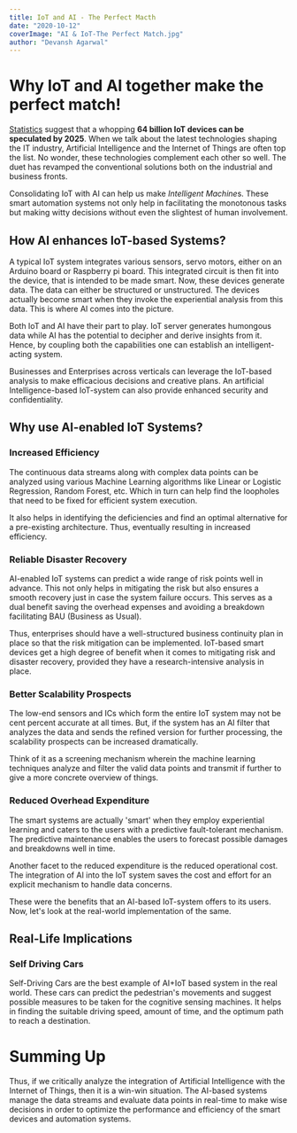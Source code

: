 ```yaml
---
title: IoT and AI - The Perfect Macth
date: "2020-10-12"
coverImage: "AI & IoT-The Perfect Match.jpg"
author: "Devansh Agarwal"
---
```


# Why IoT and AI together make the perfect match!

[Statistics](https://www.businessinsider.com/internet-of-things-report?IR=T) suggest that a whopping **64 billion IoT devices can be speculated by 2025**. When we talk about the latest technologies shaping the IT industry, Artificial Intelligence and the Internet of Things are often top the list. No wonder, these technologies complement each other so well. The duet has revamped the conventional solutions both on the industrial and business fronts.

Consolidating IoT with AI can help us make *Intelligent Machine*s. These smart automation systems not only help in facilitating the monotonous tasks but making witty decisions without even the slightest of human involvement.

## How AI enhances IoT-based Systems?

A typical IoT system integrates various sensors, servo motors, either on an Arduino board or Raspberry pi board. This integrated circuit is then fit into the device, that is intended to be made smart. Now, these devices generate data. The data can either be structured or unstructured. The devices actually become smart when they invoke the experiential analysis from this data. This is where AI comes into the picture.

Both IoT and AI have their part to play. IoT server generates humongous data while AI has the potential to decipher and derive insights from it. Hence, by coupling both the capabilities one can establish an intelligent-acting system.

Businesses and Enterprises across verticals can leverage the IoT-based analysis to make efficacious decisions and creative plans. An artificial Intelligence-based IoT-system can also provide enhanced security and confidentiality.

## Why use AI-enabled IoT Systems?

 ### Increased Efficiency 
 The continuous data streams along with complex data points can be analyzed using various Machine Learning algorithms like Linear or Logistic Regression, Random Forest, etc. Which in turn can help find the loopholes that need to be fixed for efficient system execution.
 
It also helps in identifying the deficiencies and find an optimal alternative for a pre-existing architecture. Thus, eventually resulting in increased efficiency.
 
 ### Reliable Disaster Recovery
 AI-enabled IoT systems can predict a wide range of risk points well in advance. This not only helps in mitigating the risk but also ensures a smooth recovery just in case the system failure occurs.  This serves as a dual benefit saving the overhead expenses and avoiding a breakdown facilitating BAU (Business as Usual). 

Thus, enterprises should have a well-structured business continuity plan in place so that the risk mitigation can be implemented. IoT-based smart devices get a high degree of benefit when it comes to mitigating risk and disaster recovery, provided they have a research-intensive analysis in place.
 
 ### Better Scalability Prospects
 The low-end sensors and ICs which form the entire IoT system may not be cent percent accurate at all times. But, if the system has an AI filter that analyzes the data and sends the refined version for further processing, the scalability prospects can be increased dramatically.

Think of it as a screening mechanism wherein the machine learning techniques analyze and filter the valid data points and transmit if further to give a more concrete overview of things.
 
 ### Reduced Overhead Expenditure
 The smart systems are actually 'smart' when they employ experiential learning and caters to the users with a predictive fault-tolerant mechanism. The predictive maintenance enables the users to forecast possible damages and breakdowns well in time.

Another facet to the reduced expenditure is the reduced operational cost. The integration of AI into the IoT system saves the cost and effort for an explicit mechanism to handle data concerns.

These were the benefits that an AI-based IoT-system offers to its users. Now, let's look at the real-world implementation of the same.

## Real-Life Implications
### Self Driving Cars
Self-Driving Cars are the best example of AI+IoT based system in the real world. These cars can predict the pedestrian's movements and suggest possible measures to be taken for the cognitive sensing machines. It helps in finding the suitable driving speed, amount of time, and the optimum path to reach a destination.

# Summing Up
Thus, if we critically analyze the integration of Artificial Intelligence with the Internet of Things, then it is a win-win situation. The AI-based systems manage the data streams and evaluate data points in real-time to make wise decisions in order to optimize the performance and efficiency of the smart devices and automation systems.
